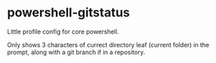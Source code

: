 # powershell-gitstatus

Little profile config for core powershell.

Only shows 3 characters of currect directory leaf (current folder) in the prompt, along with a git branch if in a repository.
